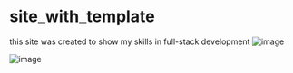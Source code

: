 ﻿# site_with_template
 this site was created to show my skills in full-stack development
![image](https://github.com/user-attachments/assets/398d5398-6830-4ca4-855d-3f472be3a89c)



![image](https://github.com/user-attachments/assets/977345e9-bd4b-4de3-bb61-ee60f8fa7735)
